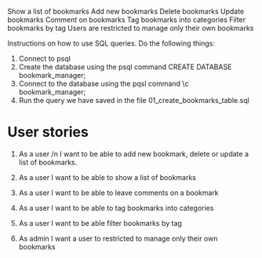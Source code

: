 Show a list of bookmarks 
Add new bookmarks 
Delete bookmarks 
Update bookmarks 
Comment on bookmarks 
Tag bookmarks into categories 
Filter bookmarks by tag 
Users are restricted to manage only their own bookmarks

Instructions on how to use SQL queries. 
Do the following things:
1. Connect to psql
2. Create the database using the psql command CREATE DATABASE bookmark_manager;
3. Connect to the database using the pqsl command \c bookmark_manager;
4. Run the query we have saved in the file 01_create_bookmarks_table.sql

# User stories

1. As a user /n
   I want to be able to add new bookmark, delete or update a list of bookmarks.
   
 2. As a user 
    I want to be able to show a list of bookmarks
    
 3. As a user 
    I want to be able to leave comments on a bookmark
 
 4. As a user 
    I want to be able to tag bookmarks into categories
 
 5. As a user 
    I want to be able filter bookmarks by tag
    
 6. As admin
    I want a user to restricted to manage only their own bookmarks
